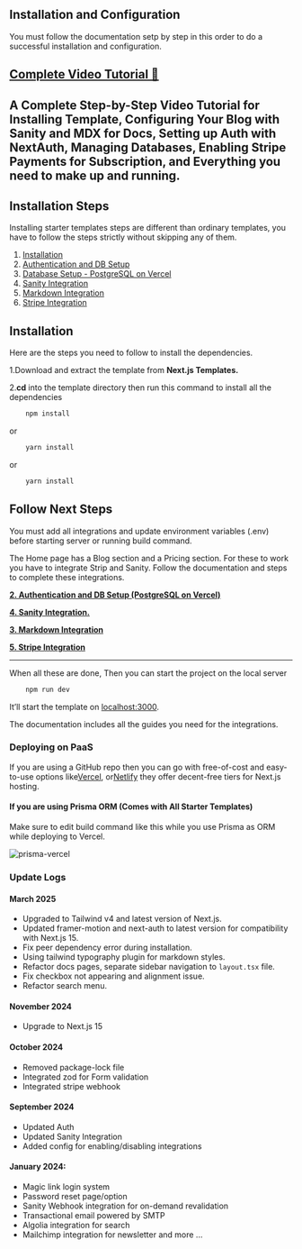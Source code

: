 ## Installation and Configuration

You must follow the documentation setp by step in this order to do a successful installation and configuration.

## [Complete Video Tutorial 🔗](https://www.youtube.com/embed/CsQOyXM6nWY)

A Complete Step-by-Step Video Tutorial for Installing Template, Configuring Your Blog with Sanity and MDX for Docs, Setting up Auth with NextAuth, Managing Databases, Enabling Stripe Payments for Subscription, and Everything you need to make up and running.
---

## Installation Steps

Installing starter templates steps are different than ordinary templates, you have to follow the steps strictly without
skipping any of them.

1. [Installation](#installation)
2. [Authentication and DB Setup](https://nextjstemplates.com/docs/authentication)
3. [Database Setup - PostgreSQL on Vercel](https://nextjstemplates.com/docs/database#postgresql-on-vercel)
4. [Sanity Integration](https://nextjstemplates.com/docs/sanity)
5. [Markdown Integration](https://nextjstemplates.com/docs/markdown)
6. [Stripe Integration](https://nextjstemplates.com/docs/stripe)

## Installation

Here are the steps you need to follow to install the dependencies.

1.Download and extract the template from **Next.js Templates.**

2.**cd** into the template directory then run this command to install all the dependencies

```bash
    npm install
```

or

```bash
    yarn install
 ```

or

```bash
    yarn install
 ```

## Follow Next Steps

You must add all integrations and update environment variables (.env) before starting server or running build command.

The Home page has a Blog section and a Pricing section. For these to work you have to integrate Strip and Sanity. Follow
the documentation and steps to complete these integrations.

**[2. Authentication and DB Setup (PostgreSQL on Vercel)](https://nextjstemplates.com/docs/authentication)**

**[4. Sanity Integration.](https://nextjstemplates.com/docs/sanity)**

**[3. Markdown Integration](https://nextjstemplates.com/docs/markdown)**

**[5. Stripe Integration](https://nextjstemplates.com/docs/stripe)**
    
---

When all these are done, Then you can start the project on the local server

```bash
    npm run dev
 ```

It’ll start the template on [localhost:3000](http://localhost:3000).

The documentation includes all the guides you need for the integrations.

### Deploying on PaaS

If you are using a GitHub repo then you can go with free-of-cost and easy-to-use options
like[Vercel](https://vercel.com/), or[Netlify](https://netlify.com/) they offer decent-free tiers for Next.js hosting.

#### If you are using Prisma ORM (Comes with All Starter Templates)

Make sure to edit build command like this while you use Prisma as ORM while deploying to Vercel.

![prisma-vercel](https://nextjstemplates.com/docs/prisma-vercel.png)

### Update Logs

#### March 2025

- Upgraded to Tailwind v4 and latest version of Next.js.
- Updated framer-motion and next-auth to latest version for compatibility with Next.js 15.
- Fix peer dependency error during installation.
- Using tailwind typography plugin for markdown styles.
- Refactor docs pages, separate sidebar navigation to `layout.tsx` file.
- Fix checkbox not appearing and alignment issue.
- Refactor search menu.

#### November 2024

- Upgrade to Next.js 15

#### October 2024

- Removed package-lock file
- Integrated zod for Form validation
- Integrated stripe webhook

#### September 2024

- Updated Auth
- Updated Sanity Integration
- Added config for enabling/disabling integrations

#### January 2024:

- Magic link login system
- Password reset page/option
- Sanity Webhook integration for on-demand revalidation
- Transactional email powered by SMTP
- Algolia integration for search
- Mailchimp integration for newsletter
  and more ...
